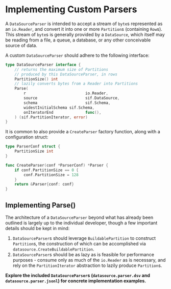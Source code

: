 # Implementing Custom Parsers

A `DataSourceParser` is intended to accept a stream of `byte`s represented as an `io.Reader`, and convert it into one or more `Partition`s (containing `Row`s). This stream of `byte`s is generally provided by a `DataSource`, which itself may be reading from a file, a queue, a database, or any other conceivable source of data.

A custom `DataSourceParser` should adhere to the following interface:

```go
type DataSourceParser interface {
	// returns the maximum size of Partitions
	// produced by this DataSourceParser, in rows
	PartitionSize() int
	// lazily converts bytes from a Reader into Partitions
	Parse(
		r                          io.Reader,
		source                     sif.DataSource,
		schema                     sif.Schema,
		widestInitialSchema sif.Schema,
		onIteratorEnd              func(),
	) (sif.PartitionIterator, error)
}
```

It is common to also provide a `CreateParser` factory function, along with a configuration struct:

```go
type ParserConf struct {
	PartitionSize int
}

func CreateParser(conf *ParserConf) *Parser {
	if conf.PartitionSize == 0 {
		conf.PartitionSize = 128
	}
	return &Parser{conf: conf}
}
```

## Implementing Parse()

The architecture of a `DataSourceParser` beyond what has already been outlined is largely up to the individual developer, though a few important details should be kept in mind:

1. `DataSourceParser`s should leverage `BuildablePartition` to construct `Partition`s, the construction of which can be accomplished via `datasource.CreateBuildablePartition`.
1. `DataSourceParser`s should be as lazy as is feasible for performance purposes - consume only as much of the `io.Reader` as is necessary, and rely on the `PartitionIterator` abstraction to lazily produce `Partition`s.

**Explore the included `DataSourceParser`s (`datasource.parser.dsv` and `datasource.parser.jsonl`) for concrete implementation examples.**
